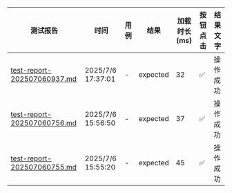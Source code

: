 | 测试报告 | 时间 | 用例 | 结果 | 加载时长(ms) | 按钮点击 | 结果文字 |
|---|---|---|---|---|---|---|
| [test-report-202507060937.md](test-report-202507060937.md) | 2025/7/6 17:37:01 | - | expected | 32 | ✅ | 操作成功 |
| [test-report-202507060756.md](test-report-202507060756.md) | 2025/7/6 15:56:50 | - | expected | 37 | ✅ | 操作成功 |
| [test-report-202507060755.md](test-report-202507060755.md) | 2025/7/6 15:55:20 | - | expected | 45 | ✅ | 操作成功 |
